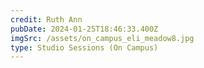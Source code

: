 ```yaml
---
credit: Ruth Ann
pubDate: 2024-01-25T18:46:33.400Z
imgSrc: /assets/on_campus_eli_meadow8.jpg
type: Studio Sessions (On Campus)
---
```

